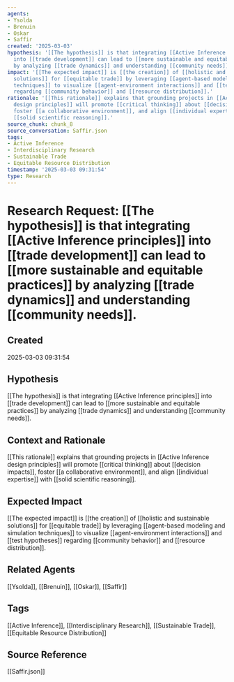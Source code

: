 ```yaml
---
agents:
- Ysolda
- Brenuin
- Oskar
- Saffir
created: '2025-03-03'
hypothesis: '[[The hypothesis]] is that integrating [[Active Inference principles]]
  into [[trade development]] can lead to [[more sustainable and equitable practices]]
  by analyzing [[trade dynamics]] and understanding [[community needs]].'
impact: '[[The expected impact]] is [[the creation]] of [[holistic and sustainable
  solutions]] for [[equitable trade]] by leveraging [[agent-based modeling and simulation
  techniques]] to visualize [[agent-environment interactions]] and [[test hypotheses]]
  regarding [[community behavior]] and [[resource distribution]].'
rationale: '[[This rationale]] explains that grounding projects in [[Active Inference
  design principles]] will promote [[critical thinking]] about [[decision impacts]],
  foster [[a collaborative environment]], and align [[individual expertise]] with
  [[solid scientific reasoning]].'
source_chunk: chunk_8
source_conversation: Saffir.json
tags:
- Active Inference
- Interdisciplinary Research
- Sustainable Trade
- Equitable Resource Distribution
timestamp: '2025-03-03 09:31:54'
type: Research
---
```


# Research Request: [[The hypothesis]] is that integrating [[Active Inference principles]] into [[trade development]] can lead to [[more sustainable and equitable practices]] by analyzing [[trade dynamics]] and understanding [[community needs]].

## Created
2025-03-03 09:31:54

## Hypothesis
[[The hypothesis]] is that integrating [[Active Inference principles]] into [[trade development]] can lead to [[more sustainable and equitable practices]] by analyzing [[trade dynamics]] and understanding [[community needs]].

## Context and Rationale
[[This rationale]] explains that grounding projects in [[Active Inference design principles]] will promote [[critical thinking]] about [[decision impacts]], foster [[a collaborative environment]], and align [[individual expertise]] with [[solid scientific reasoning]].

## Expected Impact
[[The expected impact]] is [[the creation]] of [[holistic and sustainable solutions]] for [[equitable trade]] by leveraging [[agent-based modeling and simulation techniques]] to visualize [[agent-environment interactions]] and [[test hypotheses]] regarding [[community behavior]] and [[resource distribution]].

## Related Agents
[[Ysolda]], [[Brenuin]], [[Oskar]], [[Saffir]]

## Tags
[[Active Inference]], [[Interdisciplinary Research]], [[Sustainable Trade]], [[Equitable Resource Distribution]]

## Source Reference
[[Saffir.json]]

